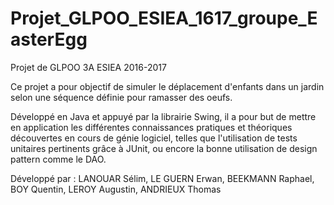# Projet_GLPOO_ESIEA_1617_groupe_EasterEgg

Projet de GLPOO 3A ESIEA 2016-2017

Ce projet a pour objectif de simuler le déplacement d'enfants dans un jardin selon une séquence définie pour ramasser des oeufs.

Développé en Java et appuyé par la librairie Swing, il a pour but de mettre en application les différentes connaissances pratiques et théoriques découvertes en cours de génie logiciel, telles que l'utilisation de tests unitaires pertinents grâce à JUnit, ou encore la bonne utilisation de design pattern comme le DAO.

Développé par :
LANOUAR Sélim, LE GUERN Erwan, BEEKMANN Raphael, BOY Quentin, LEROY Augustin, ANDRIEUX Thomas
